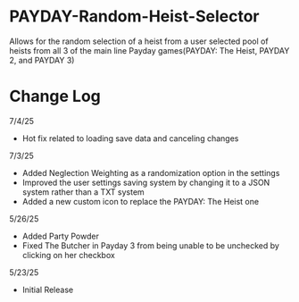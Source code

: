 # PAYDAY-Random-Heist-Selector
Allows for the random selection of a heist from a user selected pool of heists from all 3 of the main line Payday games(PAYDAY: The Heist, PAYDAY 2, and PAYDAY 3)
# Change Log
7/4/25
- Hot fix related to loading save data and canceling changes

7/3/25
- Added Neglection Weighting as a randomization option in the settings
- Improved the user settings saving system by changing it to a JSON system rather than a TXT system
- Added a new custom icon to replace the PAYDAY: The Heist one

5/26/25
- Added Party Powder
- Fixed The Butcher in Payday 3 from being unable to be unchecked by clicking on her checkbox

5/23/25
- Initial Release
